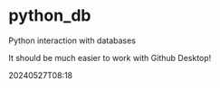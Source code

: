 # python_db
 Python interaction with databases


It should be much easier to work with Github Desktop!


20240527T08:18
